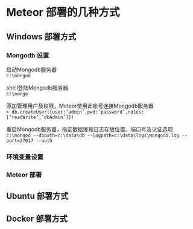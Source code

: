 # Meteor 部署的几种方式

## Windows 部署方式
### Mongodb 设置
启动Mongodb服务器<br>
```c:\mongod```<br>

shell登陆Mongodb服务器<br>
```c:\mongo```<br>

添加管理用户及权限，Meteor使用此帐号连接Mongodb服务器<br>
```> db.createUser({user:’admin’,pwd:’password’,roles:[‘readWrite’,’dbAdmin’]})```<br>

重启Mongodb服务器，指定数据库和日志存放位置、端口号及认证选项<br>
```c:\mongod --dbpath=c:\data\db --logpath=c:\data\logs\mongodb.log --port=27017 --auth```<br>

### 环境变量设置
### Meteor 部署

## Ubuntu 部署方式

## Docker 部署方式
